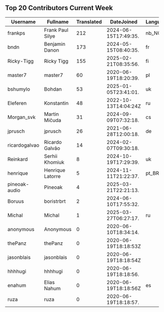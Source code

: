## Top 20 Contributors Current Week ##
|Username|Fullname|Translated|DateJoined|Language|
|--------|--------|----------|----------|-------|
|frankps|Frank Paul Silye|212|2024-06-15T17:49:35.|nb_NO|
|bndn|Benjamin Danon|173|2024-05-15T08:40:35.|fr|
|Ricky-Tigg|Ricky Tigg|155|2025-02-21T08:35:56.|fi|
|master7|master7|60|2020-06-19T18:20:39.|pl|
|bshumylo|Bohdan|53|2025-01-05T23:41:01.|uk|
|Eleferen|Konstantin|48|2022-10-13T14:04:24Z|ru|
|Morgan_svk|Martin Mičuda|31|2024-09-09T07:32:18.|cs|
|jprusch|jprusch|26|2021-06-28T12:00:18.|de|
|ricardogalvao|Ricardo Galvão|14|2024-02-07T09:30:18.||
|Reinkard|Serhii Khomiuk|8|2024-10-19T17:29:39.|uk|
|henrique|Henrique Latorre|5|2024-11-11T21:22:37.|pt_BR|
|pineoak-audio|Pineoak|4|2025-03-21T22:21:13.||
|Boruus|boristrbrt|2|2024-06-10T17:55:32.||
|Michal|Michal|1|2025-03-27T06:27:17.|ru|
|anonymous|Anonymous|0|2020-06-10T18:34:14.||
|thePanz|thePanz|0|2020-06-19T18:18:53Z||
|jasonblais|jasonblais|0|2020-06-19T18:18:54Z||
|hhhhugi|hhhhugi|0|2020-06-19T18:18:56.||
|enahum|Elias  Nahum|0|2020-06-19T18:18:56Z|es|
|ruza|ruza|0|2020-06-19T18:18:57.||
